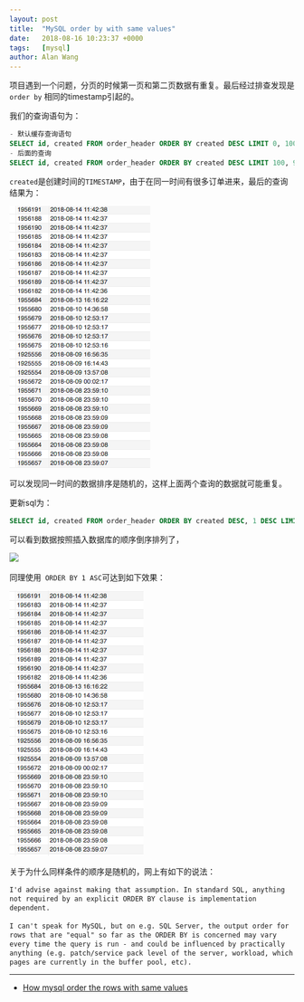 ```yaml
---
layout: post
title:  "MySQL order by with same values"
date:   2018-08-16 10:23:37 +0000
tags:   [mysql]
author: Alan Wang
---
```


项目遇到一个问题，分页的时候第一页和第二页数据有重复。最后经过排查发现是 `order by` 相同的timestamp引起的。

我们的查询语句为：

```sql
- 默认缓存查询语句
SELECT id, created FROM order_header ORDER BY created DESC LIMIT 0, 100
- 后面的查询
SELECT id, created FROM order_header ORDER BY created DESC LIMIT 100, 900
```

`created`是创建时间的`TIMESTAMP`，由于在同一时间有很多订单进来，最后的查询结果为：

![](./resources/2018-08-16-mysql-order-with-same-value/mysql-orderby-created.png)

可以发现同一时间的数据排序是随机的，这样上面两个查询的数据就可能重复。

更新sql为：

```sql
SELECT id, created FROM order_header ORDER BY created DESC, 1 DESC LIMIT 0, 100 
```

可以看到数据按照插入数据库的顺序倒序排列了，

![](./resources/2018-08-16-mysql-order-with-same-value/mysql-orderby-created1desc.png)


同理使用` ORDER BY 1 ASC`可达到如下效果：

![](./resources/2018-08-16-mysql-order-with-same-value/mysql-orderby-created1asc.png)


关于为什么同样条件的顺序是随机的，网上有如下的说法：

```
I'd advise against making that assumption. In standard SQL, anything not required by an explicit ORDER BY clause is implementation dependent.

I can't speak for MySQL, but on e.g. SQL Server, the output order for rows that are "equal" so far as the ORDER BY is concerned may vary every time the query is run - and could be influenced by practically anything (e.g. patch/service pack level of the server, workload, which pages are currently in the buffer pool, etc).
```

---
- [How mysql order the rows with same values](https://stackoverflow.com/questions/6662837/how-mysql-order-the-rows-with-same-values)